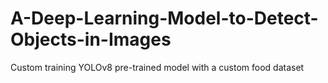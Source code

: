# A-Deep-Learning-Model-to-Detect-Objects-in-Images
Custom training YOLOv8 pre-trained model with a custom food dataset
